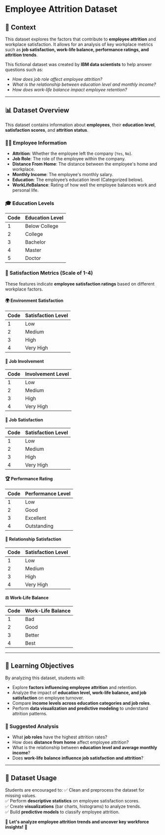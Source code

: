 # **Employee Attrition Dataset**

## **📌 Context**
This dataset explores the factors that contribute to **employee attrition** and workplace satisfaction. It allows for an analysis of key workplace metrics such as **job satisfaction, work-life balance, performance ratings, and attrition trends**.

This fictional dataset was created by **IBM data scientists** to help answer questions such as:
- *How does job role affect employee attrition?*
- *What is the relationship between education level and monthly income?*
- *How does work-life balance impact employee retention?*

---

## **📊 Dataset Overview**
This dataset contains information about **employees**, their **education level**, **satisfaction scores**, and **attrition status**.

### **🧑‍💼 Employee Information**
- **Attrition**: Whether the employee left the company (`Yes`, `No`).
- **Job Role**: The role of the employee within the company.
- **Distance From Home**: The distance between the employee's home and workplace.
- **Monthly Income**: The employee's monthly salary.
- **Education**: The employee’s education level (Categorized below).
- **WorkLifeBalance**: Rating of how well the employee balances work and personal life.

### **🎓 Education Levels**
| **Code** | **Education Level**  |
|---------|------------------|
| 1       | Below College    |
| 2       | College         |
| 3       | Bachelor        |
| 4       | Master          |
| 5       | Doctor          |

### **🌱 Satisfaction Metrics (Scale of 1-4)**
These features indicate **employee satisfaction ratings** based on different workplace factors.

#### **🌍 Environment Satisfaction**
| **Code** | **Satisfaction Level** |
|---------|------------------|
| 1       | Low              |
| 2       | Medium           |
| 3       | High             |
| 4       | Very High        |

#### **🎯 Job Involvement**
| **Code** | **Involvement Level** |
|---------|------------------|
| 1       | Low              |
| 2       | Medium           |
| 3       | High             |
| 4       | Very High        |

#### **💼 Job Satisfaction**
| **Code** | **Satisfaction Level** |
|---------|------------------|
| 1       | Low              |
| 2       | Medium           |
| 3       | High             |
| 4       | Very High        |

#### **🏆 Performance Rating**
| **Code** | **Performance Level** |
|---------|------------------|
| 1       | Low              |
| 2       | Good             |
| 3       | Excellent        |
| 4       | Outstanding      |

#### **🤝 Relationship Satisfaction**
| **Code** | **Satisfaction Level** |
|---------|------------------|
| 1       | Low              |
| 2       | Medium           |
| 3       | High             |
| 4       | Very High        |

#### **⚖️ Work-Life Balance**
| **Code** | **Work-Life Balance** |
|---------|------------------|
| 1       | Bad              |
| 2       | Good             |
| 3       | Better           |
| 4       | Best             |

---

## **🎯 Learning Objectives**
By analyzing this dataset, students will:
- Explore **factors influencing employee attrition** and retention.
- Analyze the impact of **education level, work-life balance, and job satisfaction** on employee turnover.
- Compare **income levels across education categories and job roles**.
- Perform **data visualization and predictive modeling** to understand attrition patterns.

### **📌 Suggested Analysis**
- What **job roles** have the highest attrition rates?
- How does **distance from home** affect employee attrition?
- What is the relationship between **education level and average monthly income**?
- Does **work-life balance influence job satisfaction and attrition**?

---

## **📂 Dataset Usage**
Students are encouraged to:
✅ Clean and preprocess the dataset for missing values.  
✅ Perform **descriptive statistics** on employee satisfaction scores.  
✅ Create **visualizations** (bar charts, histograms) to analyze trends.  
✅ Build **predictive models** to classify employee attrition.  

🚀 **Let's analyze employee attrition trends and uncover key workforce insights!** 🏢
